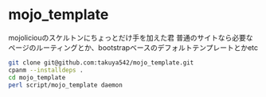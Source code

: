 mojo_template
=============

mojoliciouのスケルトンにちょっとだけ手を加えた君
普通のサイトなら必要なページのルーティングとか、bootstrapベースのデフォルトテンプレートとかetc


```sh
git clone git@github.com:takuya542/mojo_template.git
cpanm --installdeps .
cd mojo_template
perl script/mojo_template daemon
```
